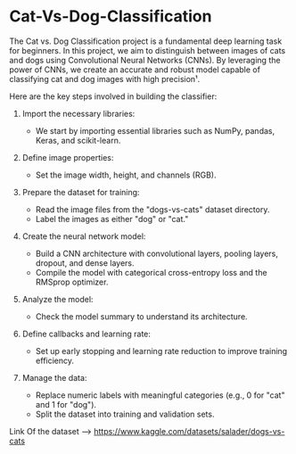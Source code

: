 # Cat-Vs-Dog-Classification
The Cat vs. Dog Classification project is a fundamental deep learning task for beginners. In this project, we aim to distinguish between images of cats and dogs using Convolutional Neural Networks (CNNs). By leveraging the power of CNNs, we create an accurate and robust model capable of classifying cat and dog images with high precision¹.

Here are the key steps involved in building the classifier:

1. Import the necessary libraries:
   - We start by importing essential libraries such as NumPy, pandas, Keras, and scikit-learn.

2. Define image properties:
   - Set the image width, height, and channels (RGB).

3. Prepare the dataset for training:
   - Read the image files from the "dogs-vs-cats" dataset directory.
   - Label the images as either "dog" or "cat."

4. Create the neural network model:
   - Build a CNN architecture with convolutional layers, pooling layers, dropout, and dense layers.
   - Compile the model with categorical cross-entropy loss and the RMSprop optimizer.

5. Analyze the model:
   - Check the model summary to understand its architecture.

6. Define callbacks and learning rate:
   - Set up early stopping and learning rate reduction to improve training efficiency.

7. Manage the data:
   - Replace numeric labels with meaningful categories (e.g., 0 for "cat" and 1 for "dog").
   - Split the dataset into training and validation sets.

Link Of the dataset --> https://www.kaggle.com/datasets/salader/dogs-vs-cats
